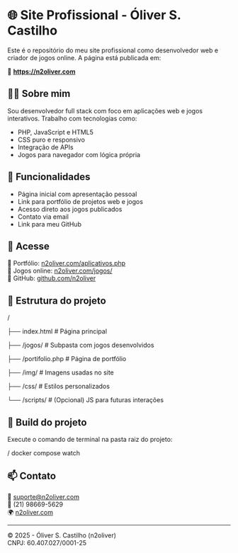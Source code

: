 # 🌐 Site Profissional - Óliver S. Castilho

Este é o repositório do meu site profissional como desenvolvedor web e criador de jogos online. A página está publicada em:

🔗 **https://n2oliver.com**

## 🧑‍💻 Sobre mim

Sou desenvolvedor full stack com foco em aplicações web e jogos interativos. Trabalho com tecnologias como:

- PHP, JavaScript e HTML5
- CSS puro e responsivo
- Integração de APIs
- Jogos para navegador com lógica própria

## 📌 Funcionalidades

- Página inicial com apresentação pessoal
- Link para portfólio de projetos web e jogos
- Acesso direto aos jogos publicados
- Contato via email
- Link para meu GitHub

## 🚀 Acesse

🔹 Portfólio: [n2oliver.com/aplicativos.php](https://n2oliver.com/aplicativos.php)  
🔹 Jogos online: [n2oliver.com/jogos/](https://n2oliver.com/jogos/)  
🔹 GitHub: [github.com/n2oliver](https://github.com/n2oliver)

## 📁 Estrutura do projeto

/

├── index.html # Página principal

├── /jogos/ # Subpasta com jogos desenvolvidos

├── /portifolio.php # Página de portfólio

├── /img/ # Imagens usadas no site

├── /css/ # Estilos personalizados

└── /scripts/ # (Opcional) JS para futuras interações

## 📁 Build do projeto

Execute o comando de terminal na pasta raiz do projeto: 

/
docker compose watch

## 📫 Contato

📧 suporte@n2oliver.com  
📱 (21) 98669-5629  
🌍 [n2oliver.com](https://n2oliver.com)

---

© 2025 - Óliver S. Castilho (n2oliver)  
CNPJ: 60.407.027/0001-25  

